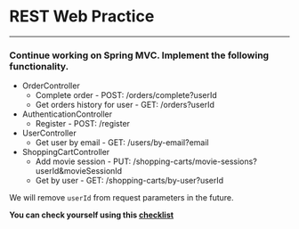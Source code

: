 # REST Web Practice
***
### Continue working on Spring MVC. Implement the following functionality.

- OrderController
    - Complete order - POST: /orders/complete?userId
    - Get orders history for user - GET: /orders?userId
- AuthenticationController
    - Register - POST: /register 
- UserController
    - Get user by email - GET: /users/by-email?email
- ShoppingCartController
    - Add movie session - PUT: /shopping-carts/movie-sessions?userId&movieSessionId
    - Get by user - GET: /shopping-carts/by-user?userId

We will remove `userId` from request parameters in the future.

**You can check yourself using this [checklist](https://mate-academy.github.io/jv-program-common-mistakes/java-spring/rest-practice/jv-spring-rest-practice_checklist)**
